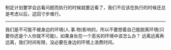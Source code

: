 制定计划要学会远看问题而执行的时候就要近看了，我们不应该在执行的时候还总是考虑以后，这回寸步难行。
___
我们是不可能不被身边的环境(人.事.物)影响的，所以不要想着自己能脱离环境(只要你还是个人你就不可能)，如果身处在一个恶劣的环境中该怎么办？ 远离远离再远离，我们时间有限，没必要在身边的环境上浪费时间。